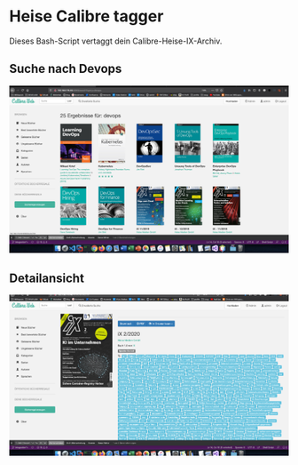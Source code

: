 # Heise Calibre tagger
Dieses Bash-Script vertaggt dein Calibre-Heise-IX-Archiv. 
 
## Suche nach Devops
![alt text](https://github.com/ChristianKnedel/heise-ix-reader-for-calibre/blob/master/beispiel-suche.png "Beispiele-Suche")

## Detailansicht
![alt text](https://github.com/ChristianKnedel/heise-ix-reader-for-calibre/blob/master/beispiel-tags.png "Beispiele-Detail")
